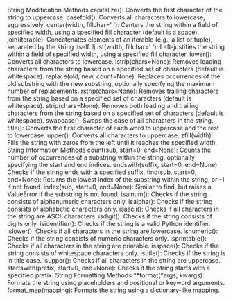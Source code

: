 String Modification Methods
capitalize(): Converts the first character of the string to uppercase.
casefold(): Converts all characters to lowercase, aggressively.
center(width, fillchar=' '): Centers the string within a field of specified width, using a specified fill character (default is a space).
join(iterable): Concatenates elements of an iterable (e.g., a list or tuple), separated by the string itself.
ljust(width, fillchar=' '): Left-justifies the string within a field of specified width, using a specified fill character.
lower(): Converts all characters to lowercase.
lstrip(chars=None): Removes leading characters from the string based on a specified set of characters (default is whitespace).
replace(old, new, count=None): Replaces occurrences of the old substring with the new substring, optionally specifying the maximum number of replacements.
rstrip(chars=None): Removes trailing characters from the string based on a specified set of characters (default is whitespace).
strip(chars=None): Removes both leading and trailing characters from the string based on a specified set of characters (default is whitespace).
swapcase(): Swaps the case of all characters in the string.
title(): Converts the first character of each word to uppercase and the rest to lowercase.
upper(): Converts all characters to uppercase.
zfill(width): Fills the string with zeros from the left until it reaches the specified width.
String Information Methods
count(sub, start=0, end=None): Counts the number of occurrences of a substring within the string, optionally specifying the start and end indices.
endswith(suffix, start=0, end=None): Checks if the string ends with a specified suffix.
find(sub, start=0, end=None): Returns the lowest index of the substring within the string, or -1 if not found.
index(sub, start=0, end=None): Similar to find, but raises a ValueError if the substring is not found.
isalnum(): Checks if the string consists of alphanumeric characters only.
isalpha(): Checks if the string consists of alphabetic characters only.
isascii(): Checks if all characters in the string are ASCII characters.
isdigit(): Checks if the string consists of digits only.
isidentifier(): Checks if the string is a valid Python identifier.
islower(): Checks if all characters in the string are lowercase.
isnumeric(): Checks if the string consists of numeric characters only.
isprintable(): Checks if all characters in the string are printable.
isspace(): Checks if the string consists of whitespace characters only.
istitle(): Checks if the string is in title case.
isupper(): Checks if all characters in the string are uppercase.
startswith(prefix, start=0, end=None): Checks if the string starts with a specified prefix.
String Formatting Methods
**format(*args, kwargs): Formats the string using placeholders and positional or keyword arguments.
format_map(mapping): Formats the string using a dictionary-like mapping.